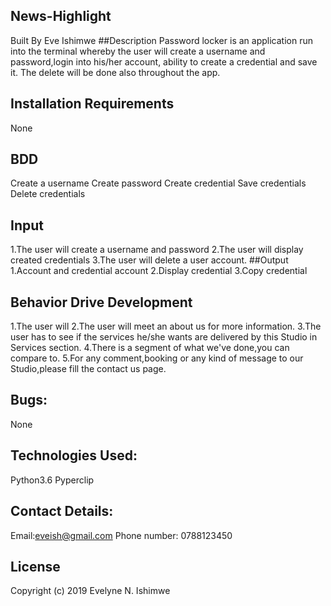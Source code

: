 ## News-Highlight
Built By Eve Ishimwe
##Description
Password locker is an application run into the terminal whereby the user will create a username and password,login into his/her account,
ability to create a credential and save it. The delete will be done also throughout the app.
## Installation Requirements
None
## BDD
Create a username
Create password
Create credential
Save credentials
Delete credentials
## Input
1.The user will create a username and password
2.The user will display created credentials
3.The user will delete a user account.
##Output
1.Account and credential account
2.Display credential
3.Copy credential
## Behavior Drive Development
1.The user will 
2.The user will meet an about us for more information.
3.The user has to see if the services he/she wants are delivered by this Studio in Services section.
4.There is a segment of what we've done,you can compare to.
5.For any comment,booking or any kind of message to our Studio,please fill the contact us page.
## Bugs:
None
## Technologies Used:
Python3.6
Pyperclip
## Contact Details:
Email:eveish@gmail.com
Phone number: 0788123450
## License
Copyright (c) 2019 Evelyne N. Ishimwe